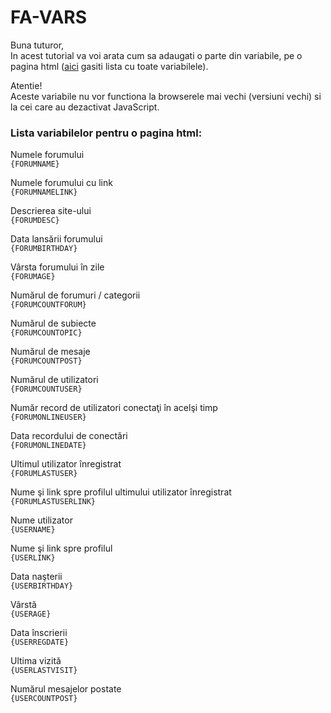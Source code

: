 # FA-VARS


Buna tuturor,<br />
In acest tutorial va voi arata cum sa adaugati o parte din variabile, pe o pagina html ([aici](http://help.forumgratuit.ro/intrebari-frecvente-f5/lista-de-variabile-t9087.htm) gasiti lista cu toate variabilele).

Atentie!<br />
Aceste variabile nu vor functiona la browserele mai vechi (versiuni vechi) si la cei care au dezactivat JavaScript.

### Lista variabilelor pentru o pagina html:
Numele forumului<br />
`{FORUMNAME}`

Numele forumului cu link<br />
`{FORUMNAMELINK}`

Descrierea site-ului<br />
`{FORUMDESC}`

Data lansării forumului<br />
`{FORUMBIRTHDAY}`

Vârsta forumului în zile<br />
`{FORUMAGE}`

Numărul de forumuri / categorii<br />
`{FORUMCOUNTFORUM}`

Numărul de subiecte<br />
`{FORUMCOUNTOPIC}`

Numărul de mesaje<br />
`{FORUMCOUNTPOST}`

Numărul de utilizatori<br />
`{FORUMCOUNTUSER}`

Număr record de utilizatori conectaţi în acelşi timp<br />
`{FORUMONLINEUSER}`

Data recordului de conectări<br />
`{FORUMONLINEDATE}`

Ultimul utilizator înregistrat<br />
`{FORUMLASTUSER}`

Nume şi link spre profilul ultimului utilizator înregistrat<br />
`{FORUMLASTUSERLINK}`

Nume utilizator<br />
`{USERNAME}`

Nume şi link spre profilul<br />
`{USERLINK}`

Data naşterii<br />
`{USERBIRTHDAY}`

Vârstă<br />
`{USERAGE}`

Data înscrierii<br />
`{USERREGDATE}`

Ultima vizită<br />
`{USERLASTVISIT}`

Numărul mesajelor postate<br />
`{USERCOUNTPOST}`
